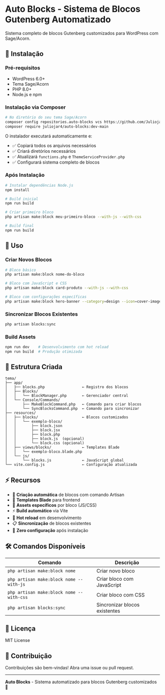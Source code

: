 # Auto Blocks - Sistema de Blocos Gutenberg Automatizado

Sistema completo de blocos Gutenberg customizados para WordPress com Sage/Acorn.

## 🚀 Instalação

### Pré-requisitos
- WordPress 6.0+
- Tema Sage/Acorn
- PHP 8.0+
- Node.js e npm

### Instalação via Composer

```bash
# No diretório do seu tema Sage/Acorn
composer config repositories.auto-blocks vcs https://github.com/Juliojar4/Auto-Blocks.git
composer require juliojar4/auto-blocks:dev-main
```

O instalador executará automaticamente e:
- ✅ Copiará todos os arquivos necessários
- ✅ Criará diretórios necessários
- ✅ Atualizará `functions.php` e `ThemeServiceProvider.php`
- ✅ Configurará sistema completo de blocos

### Após Instalação

```bash
# Instalar dependências Node.js
npm install

# Build inicial
npm run build

# Criar primeiro bloco
php artisan make:block meu-primeiro-bloco --with-js --with-css

# Build final
npm run build
```

## 🎯 Uso

### Criar Novos Blocos

```bash
# Bloco básico
php artisan make:block nome-do-bloco

# Bloco com JavaScript e CSS
php artisan make:block card-produto --with-js --with-css

# Bloco com configurações específicas
php artisan make:block hero-banner --category=design --icon=cover-image --description="Banner principal"
```

### Sincronizar Blocos Existentes

```bash
php artisan blocks:sync
```

### Build Assets

```bash
npm run dev    # Desenvolvimento com hot reload
npm run build  # Produção otimizada
```

## 📁 Estrutura Criada

```
tema/
├── app/
│   ├── blocks.php                 ← Registro dos blocos
│   ├── Blocks/
│   │   └── BlockManager.php       ← Gerenciador central
│   └── Console/Commands/
│       ├── MakeBlockCommand.php   ← Comando para criar blocos
│       └── SyncBlocksCommand.php  ← Comando para sincronizar
├── resources/
│   ├── blocks/                    ← Blocos customizados
│   │   └── exemplo-bloco/
│   │       ├── block.json
│   │       ├── block.jsx
│   │       ├── block.php
│   │       ├── block.js  (opcional)
│   │       └── block.css (opcional)
│   ├── views/blocks/              ← Templates Blade
│   │   └── exemplo-bloco.blade.php
│   └── js/
│       └── blocks.js              ← JavaScript global
└── vite.config.js                 ← Configuração atualizada
```

## ⚡ Recursos

- 🎨 **Criação automática** de blocos com comando Artisan
- 🔧 **Templates Blade** para frontend
- 📱 **Assets específicos** por bloco (JS/CSS)
- ⚡ **Build automático** via Vite
- 🔄 **Hot reload** em desenvolvimento
- 📋 **Sincronização** de blocos existentes
- 🎯 **Zero configuração** após instalação

## 🛠️ Comandos Disponíveis

| Comando | Descrição |
|---------|-----------|
| `php artisan make:block nome` | Criar novo bloco |
| `php artisan make:block nome --with-js` | Criar bloco com JavaScript |
| `php artisan make:block nome --with-css` | Criar bloco com CSS |
| `php artisan blocks:sync` | Sincronizar blocos existentes |

## 📄 Licença

MIT License

## 🤝 Contribuição

Contribuições são bem-vindas! Abra uma issue ou pull request.

---

**Auto Blocks** - Sistema automatizado para blocos Gutenberg customizados 🎨
